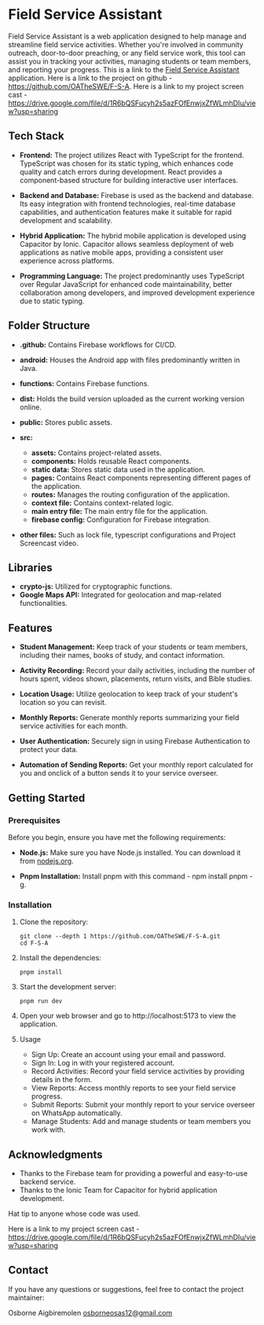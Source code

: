 # Field Service Assistant

Field Service Assistant is a web application designed to help manage and streamline field service activities. Whether you're involved in community outreach, door-to-door preaching, or any field service work, this tool can assist you in tracking your activities, managing students or team members, and reporting your progress. This is a link to the [Field Service Assistant](https://feild-service-assistant.web.app/) application. Here is a link to the project on github - https://github.com/OATheSWE/F-S-A. Here is a link to my project screen cast - https://drive.google.com/file/d/1R6bQSFucyh2s5azFOfEnwjxZfWLmhDIu/view?usp=sharing

## Tech Stack

- **Frontend:** The project utilizes React with TypeScript for the frontend. TypeScript was chosen for its static typing, which enhances code quality and catch errors during development. React provides a component-based structure for building interactive user interfaces.

- **Backend and Database:** Firebase is used as the backend and database. Its easy integration with frontend technologies, real-time database capabilities, and authentication features make it suitable for rapid development and scalability.

- **Hybrid Application:** The hybrid mobile application is developed using Capacitor by Ionic. Capacitor allows seamless deployment of web applications as native mobile apps, providing a consistent user experience across platforms.

- **Programming Language:** The project predominantly uses TypeScript over Regular JavaScript for enhanced code maintainability, better collaboration among developers, and improved development experience due to static typing.

## Folder Structure

- **.github:** Contains Firebase workflows for CI/CD.

- **android:** Houses the Android app with files predominantly written in Java.

- **functions:** Contains Firebase functions.

- **dist:** Holds the build version uploaded as the current working version online.

- **public:** Stores public assets.

- **src:**
  - **assets:** Contains project-related assets.
  - **components:** Holds reusable React components.
  - **static data:** Stores static data used in the application.
  - **pages:** Contains React components representing different pages of the application.
  - **routes:** Manages the routing configuration of the application.
  - **context file:** Contains context-related logic.
  - **main entry file:** The main entry file for the application.
  - **firebase config:** Configuration for Firebase integration.

- **other files:** Such as lock file, typescript configurations and Project Screencast video.

## Libraries

- **crypto-js:** Utilized for cryptographic functions.
- **Google Maps API:** Integrated for geolocation and map-related functionalities.

## Features

- **Student Management:** Keep track of your students or team members, including their names, books of study, and contact information.

- **Activity Recording:** Record your daily activities, including the number of hours spent, videos shown, placements, return visits, and Bible studies.

- **Location Usage:** Utilize geolocation to keep track of your student's location so you can revisit.

- **Monthly Reports:** Generate monthly reports summarizing your field service activities for each month.

- **User Authentication:** Securely sign in using Firebase Authentication to protect your data.

- **Automation of Sending Reports:** Get your monthly report calculated for you and onclick of a button sends it to your service overseer.

## Getting Started

### Prerequisites

Before you begin, ensure you have met the following requirements:

- **Node.js:** Make sure you have Node.js installed. You can download it from [nodejs.org](https://nodejs.org/).

- **Pnpm Installation:** Install pnpm with this command - npm install pnpm -g.

### Installation

1. Clone the repository:

   ```shell
   git clone --depth 1 https://github.com/OATheSWE/F-S-A.git 
   cd F-S-A
   ```

2. Install the dependencies:

   ```shell
   pnpm install
   ```

3. Start the development server:

   ```shell
   pnpm run dev
   ```

4. Open your web browser and go to http://localhost:5173 to view the application.

5. Usage
   - Sign Up: Create an account using your email and password.
   - Sign In: Log in with your registered account.
   - Record Activities: Record your field service activities by providing details in the form.
   - View Reports: Access monthly reports to see your field service progress.
   - Submit Reports: Submit your monthly report to your service overseer on WhatsApp automatically.
   - Manage Students: Add and manage students or team members you work with.

## Acknowledgments

- Thanks to the Firebase team for providing a powerful and easy-to-use backend service.
- Thanks to the Ionic Team for Capacitor for hybrid application development.

Hat tip to anyone whose code was used.


Here is a link to my project screen cast - https://drive.google.com/file/d/1R6bQSFucyh2s5azFOfEnwjxZfWLmhDIu/view?usp=sharing

## Contact

If you have any questions or suggestions, feel free to contact the project maintainer:

Osborne Aigbiremolen
osborneosas12@gmail.com